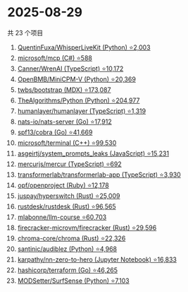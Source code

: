 # 2025-08-29

共 23 个项目

<!-- BEGIN GITHUB -->
<!-- 最后更新时间 2025-08-29 20:16:38 +0800 -->
1. [QuentinFuxa/WhisperLiveKit (Python) ⭐2,003](https://github.com/QuentinFuxa/WhisperLiveKit)
1. [microsoft/mcp (C#) ⭐588](https://github.com/microsoft/mcp)
1. [Canner/WrenAI (TypeScript) ⭐10,172](https://github.com/Canner/WrenAI)
1. [OpenBMB/MiniCPM-V (Python) ⭐20,369](https://github.com/OpenBMB/MiniCPM-V)
1. [twbs/bootstrap (MDX) ⭐173,087](https://github.com/twbs/bootstrap)
1. [TheAlgorithms/Python (Python) ⭐204,977](https://github.com/TheAlgorithms/Python)
1. [humanlayer/humanlayer (TypeScript) ⭐1,319](https://github.com/humanlayer/humanlayer)
1. [nats-io/nats-server (Go) ⭐17,912](https://github.com/nats-io/nats-server)
1. [spf13/cobra (Go) ⭐41,669](https://github.com/spf13/cobra)
1. [microsoft/terminal (C++) ⭐99,530](https://github.com/microsoft/terminal)
1. [asgeirtj/system_prompts_leaks (JavaScript) ⭐15,231](https://github.com/asgeirtj/system_prompts_leaks)
1. [mercurjs/mercur (TypeScript) ⭐692](https://github.com/mercurjs/mercur)
1. [transformerlab/transformerlab-app (TypeScript) ⭐3,930](https://github.com/transformerlab/transformerlab-app)
1. [opf/openproject (Ruby) ⭐12,178](https://github.com/opf/openproject)
1. [juspay/hyperswitch (Rust) ⭐25,009](https://github.com/juspay/hyperswitch)
1. [rustdesk/rustdesk (Rust) ⭐96,565](https://github.com/rustdesk/rustdesk)
1. [mlabonne/llm-course ⭐60,703](https://github.com/mlabonne/llm-course)
1. [firecracker-microvm/firecracker (Rust) ⭐29,596](https://github.com/firecracker-microvm/firecracker)
1. [chroma-core/chroma (Rust) ⭐22,326](https://github.com/chroma-core/chroma)
1. [santinic/audiblez (Python) ⭐4,968](https://github.com/santinic/audiblez)
1. [karpathy/nn-zero-to-hero (Jupyter Notebook) ⭐16,833](https://github.com/karpathy/nn-zero-to-hero)
1. [hashicorp/terraform (Go) ⭐46,265](https://github.com/hashicorp/terraform)
1. [MODSetter/SurfSense (Python) ⭐7,103](https://github.com/MODSetter/SurfSense)
<!-- END GITHUB -->